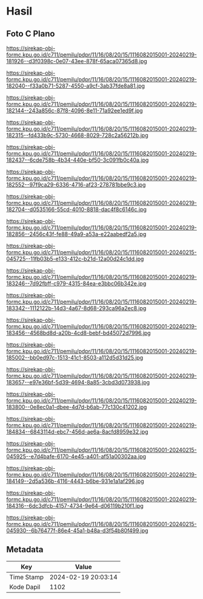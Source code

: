 # Hasil

## Foto C Plano

https://sirekap-obj-formc.kpu.go.id/c711/pemilu/pdpr/11/16/08/20/15/1116082015001-20240219-181926--d3f0398c-0e07-43ee-878f-65aca07365d8.jpg

https://sirekap-obj-formc.kpu.go.id/c711/pemilu/pdpr/11/16/08/20/15/1116082015001-20240219-182040--f33a0b71-5287-4550-a9cf-3ab37fde8a81.jpg

https://sirekap-obj-formc.kpu.go.id/c711/pemilu/pdpr/11/16/08/20/15/1116082015001-20240219-182144--243a856c-87f8-4096-8e11-71a92ee1ed9f.jpg

https://sirekap-obj-formc.kpu.go.id/c711/pemilu/pdpr/11/16/08/20/15/1116082015001-20240219-182315--fd433b9c-5730-4668-8029-728c2a56212b.jpg

https://sirekap-obj-formc.kpu.go.id/c711/pemilu/pdpr/11/16/08/20/15/1116082015001-20240219-182437--6cde758b-4b34-440e-bf50-3c091fb0c40a.jpg

https://sirekap-obj-formc.kpu.go.id/c711/pemilu/pdpr/11/16/08/20/15/1116082015001-20240219-182552--97f9ca29-6336-4716-af23-278781bbe9c3.jpg

https://sirekap-obj-formc.kpu.go.id/c711/pemilu/pdpr/11/16/08/20/15/1116082015001-20240219-182704--d0535166-55cd-4010-8818-dac4f8c6146c.jpg

https://sirekap-obj-formc.kpu.go.id/c711/pemilu/pdpr/11/16/08/20/15/1116082015001-20240219-182856--2456c43f-fe88-49a9-a53a-e22aabedf2a5.jpg

https://sirekap-obj-formc.kpu.go.id/c711/pemilu/pdpr/11/16/08/20/15/1116082015001-20240215-045725--11fb03b5-e133-412c-b21d-12a00d24c1dd.jpg

https://sirekap-obj-formc.kpu.go.id/c711/pemilu/pdpr/11/16/08/20/15/1116082015001-20240219-183246--7d92fbff-c979-4315-84ea-e3bbc06b342e.jpg

https://sirekap-obj-formc.kpu.go.id/c711/pemilu/pdpr/11/16/08/20/15/1116082015001-20240219-183342--1112122b-14d3-4a67-8d68-293ca96a2ec8.jpg

https://sirekap-obj-formc.kpu.go.id/c711/pemilu/pdpr/11/16/08/20/15/1116082015001-20240219-183456--4568bd8d-a20b-4cd8-bebf-bd45072d7996.jpg

https://sirekap-obj-formc.kpu.go.id/c711/pemilu/pdpr/11/16/08/20/15/1116082015001-20240219-185002--bb0ed97c-1513-41c1-8503-a112d5d31d25.jpg

https://sirekap-obj-formc.kpu.go.id/c711/pemilu/pdpr/11/16/08/20/15/1116082015001-20240219-183657--e97e36bf-5d39-4694-8a85-3cbd3d073938.jpg

https://sirekap-obj-formc.kpu.go.id/c711/pemilu/pdpr/11/16/08/20/15/1116082015001-20240219-183800--0e8ec0a1-dbee-4d7d-b6ab-77c130c41202.jpg

https://sirekap-obj-formc.kpu.go.id/c711/pemilu/pdpr/11/16/08/20/15/1116082015001-20240219-184834--6843114d-ebc7-456d-ae6a-8acfd8959e32.jpg

https://sirekap-obj-formc.kpu.go.id/c711/pemilu/pdpr/11/16/08/20/15/1116082015001-20240215-045925--e7d4bafe-6170-4e45-a401-af51a00302aa.jpg

https://sirekap-obj-formc.kpu.go.id/c711/pemilu/pdpr/11/16/08/20/15/1116082015001-20240219-184149--2d5a536b-4116-4443-b6be-931e1a1af296.jpg

https://sirekap-obj-formc.kpu.go.id/c711/pemilu/pdpr/11/16/08/20/15/1116082015001-20240219-184316--6dc3dfcb-4157-4734-9e64-d06119b210f1.jpg

https://sirekap-obj-formc.kpu.go.id/c711/pemilu/pdpr/11/16/08/20/15/1116082015001-20240215-045930--6b76477f-86e4-45a1-b48a-d3f54b80f499.jpg


## Metadata

| Key        | Value               |
| ---------- | ------------------- |
| Time Stamp | 2024-02-19 20:03:14 |
| Kode Dapil | 1102                |



